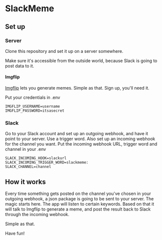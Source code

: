 # SlackMeme

## Set up

### Server

Clone this repository and set it up on a server somewhere.

Make sure it's accessible from the outside world, because Slack is going to post data to it.

#### Imgflip

[Imgflip](https://imgflip.com/) lets you generate memes. Simple as that. Sign up, you'll need it.

Put your credentials in .env

```
IMGFLIP_USERNAME=username
IMGFLIP_PASSWORD=itsasecret
```


### Slack

Go to your Slack account and set up an outgoing webhook, and have it point to your server. Use a trigger word. Also set up an incoming webhook for the channel you want. Put the incoming webhook URL, trigger word and channel in your .env

```
SLACK_INCOMING_HOOK=slackurl
SLACK_INCOMING_TRIGGER_WORD=slackmeme:
SLACK_CHANNEL=channel
```

## How it works

Every time something gets posted on the channel you've chosen in your outgoing webhook, a json package is going to be sent to your server. The magic starts here. The app will listen to certain keywords. Based on that it will talk to Imgflip to generate a meme, and post the result back to Slack through the incoming webhook.

Simple as that.

Have fun!